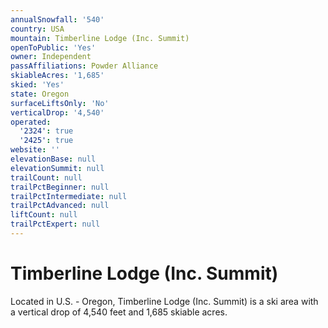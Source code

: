 ```yaml
---
annualSnowfall: '540'
country: USA
mountain: Timberline Lodge (Inc. Summit)
openToPublic: 'Yes'
owner: Independent
passAffiliations: Powder Alliance
skiableAcres: '1,685'
skied: 'Yes'
state: Oregon
surfaceLiftsOnly: 'No'
verticalDrop: '4,540'
operated:
  '2324': true
  '2425': true
website: ''
elevationBase: null
elevationSummit: null
trailCount: null
trailPctBeginner: null
trailPctIntermediate: null
trailPctAdvanced: null
liftCount: null
trailPctExpert: null
---
```



# Timberline Lodge (Inc. Summit)

Located in U.S. - Oregon, Timberline Lodge (Inc. Summit) is a ski area with a vertical drop of 4,540 feet and 1,685 skiable acres.

